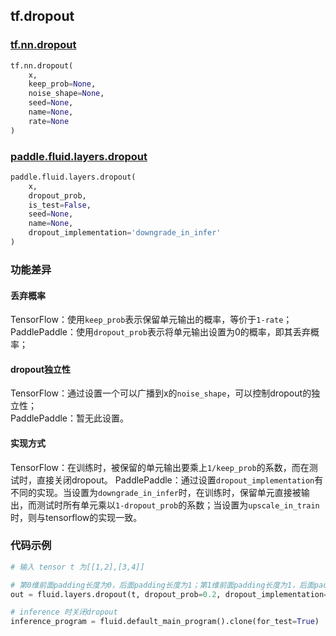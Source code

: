 ## tf.dropout

### [tf.nn.dropout](https://www.tensorflow.org/versions/r1.13/api_docs/python/tf/nn/dropout)
``` python
tf.nn.dropout(
    x,
    keep_prob=None,
    noise_shape=None,
    seed=None,
    name=None,
    rate=None
)
```

### [paddle.fluid.layers.dropout](http://paddlepaddle.org/documentation/docs/zh/1.4/api_cn/layers_cn.html#cn-api-fluid-layers-dropout)
``` python
paddle.fluid.layers.dropout(
    x, 
    dropout_prob, 
    is_test=False, 
    seed=None, 
    name=None, 
    dropout_implementation='downgrade_in_infer'
)
```

### 功能差异
#### 丢弃概率
TensorFlow：使用`keep_prob`表示保留单元输出的概率，等价于`1-rate`；  
PaddlePaddle：使用`dropout_prob`表示将单元输出设置为0的概率，即其丢弃概率；

#### dropout独立性
TensorFlow：通过设置一个可以广播到x的`noise_shape`，可以控制dropout的独立性；  
PaddlePaddle：暂无此设置。

#### 实现方式
TensorFlow：在训练时，被保留的单元输出要乘上`1/keep_prob`的系数，而在测试时，直接关闭dropout。
PaddlePaddle：通过设置`dropout_implementation`有不同的实现。当设置为`downgrade_in_infer`时，在训练时，保留单元直接被输出，而测试时所有单元乘以`1-dropout_prob`的系数；当设置为`upscale_in_train`时，则与tensorflow的实现一致。

### 代码示例
```python
# 输入 tensor t 为[[1,2],[3,4]]

# 第0维前面padding长度为0，后面padding长度为1；第1维前面padding长度为1，后面padding长度为2
out = fluid.layers.dropout(t, dropout_prob=0.2, dropout_implementation="upscale_in_train")

# inference 时关闭dropout
inference_program = fluid.default_main_program().clone(for_test=True)
```